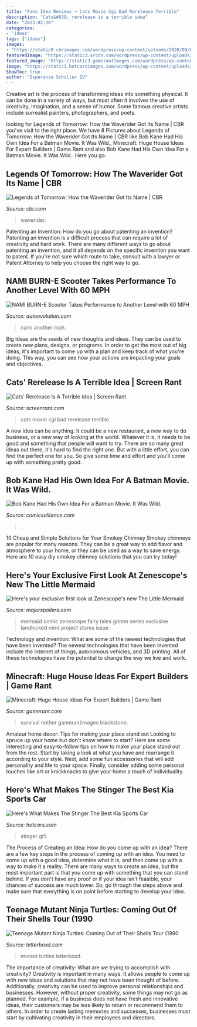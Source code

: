 ```yaml
---
title: "Fans Idea Reviews ~ Cats Movie Cgi Bad Rerelease Terrible"
description: "Cats&#039; rerelease is a terrible idea"
date: "2023-02-20"
categories:
- "ideas"
tags: ["ideas"]
images:
- "https://static0.cbrimages.com/wordpress/wp-content/uploads/2020/09/Waverider.jpg"
featuredImage: "https://static3.srcdn.com/wordpress/wp-content/uploads/2019/12/Cats-Movie-CGI-Rerelease.jpg"
featured_image: "https://static3.gamerantimages.com/wordpress/wp-content/uploads/2020/09/Minecraft-Big-Houses-1.jpg"
image: "https://static1.hotcarsimages.com/wordpress/wp-content/uploads/2021/08/1200px-2018_Kia_Stinger_GT_Limited_front_4218-(1).jpg"
ShowToc: true
author: "Esperanza Schiller IV"
---
```



Creative art is the process of transforming ideas into something physical. It can be done in a variety of ways, but most often it involves the use of creativity, imagination, and a sense of humor. Some famous creative artists include surrealist painters, photographers, and poets.

	

		
looking for Legends of Tomorrow: How the Waverider Got Its Name | CBR you've visit to the right place. We have 8 Pictures about Legends of Tomorrow: How the Waverider Got Its Name | CBR like Bob Kane Had His Own Idea For a Batman Movie. It Was Wild., Minecraft: Huge House Ideas For Expert Builders | Game Rant and also Bob Kane Had His Own Idea For a Batman Movie. It Was Wild.. Here you go:
		
    
## Legends Of Tomorrow: How The Waverider Got Its Name | CBR

<img loading=lazy src="https://static0.cbrimages.com/wordpress/wp-content/uploads/2020/09/Waverider.jpg" onerror="this.onerror=null;this.src='https://tse2.mm.bing.net/th?id=OIP.vwD5BQdF8NpSCIyezr9FXQHaDt&amp;pid=15.1';" alt="Legends of Tomorrow: How the Waverider Got Its Name | CBR">

_Source: cbr.com_

>waverider. 

	

Patenting an Invention: How do you go about patenting an invention?
Patenting an invention is a difficult process that can require a lot of creativity and hard work. There are many different ways to go about patenting an invention, and it all depends on the specific invention you want to patent. If you're not sure which route to take, consult with a lawyer or Patent Attorney to help you choose the right way to go.

    
## NAMI BURN-E Scooter Takes Performance To Another Level With 60 MPH

<img loading=lazy src="https://s1.cdn.autoevolution.com/images/news/gallery/nami-burn-e-scooter-takes-performance-to-another-level-with-exciting-60mph-speed_1.jpg" onerror="this.onerror=null;this.src='https://tse1.mm.bing.net/th?id=OIP.cQKSr-yfNCj21HzecLxXIgHaJ4&amp;pid=15.1';" alt="NAMI BURN-E Scooter Takes Performance to Another Level with 60 MPH">

_Source: autoevolution.com_

>nami another mph. 

	

Big Ideas are the seeds of new thoughts and ideas. They can be used to create new plans, designs, or programs. In order to get the most out of big ideas, it's important to come up with a plan and keep track of what you're doing. This way, you can see how your actions are impacting your goals and objectives.

    
## Cats&#039; Rerelease Is A Terrible Idea | Screen Rant

<img loading=lazy src="https://static3.srcdn.com/wordpress/wp-content/uploads/2019/12/Cats-Movie-CGI-Rerelease.jpg" onerror="this.onerror=null;this.src='https://tse1.mm.bing.net/th?id=OIP.XPB2Jf55FUQID1fp9wy9ywHaDt&amp;pid=15.1';" alt="Cats&#039; Rerelease Is A Terrible Idea | Screen Rant">

_Source: screenrant.com_

>cats movie cgi bad rerelease terrible. 

	

A new idea can be anything. It could be a new restaurant, a new way to do business, or a new way of looking at the world. Whatever it is, it needs to be good and something that people will want to try. There are so many great ideas out there, it's hard to find the right one. But with a little effort, you can find the perfect one for you. So give some time and effort and you'll come up with something pretty good.

    
## Bob Kane Had His Own Idea For A Batman Movie. It Was Wild.

<img loading=lazy src="https://townsquare.media/site/442/files/2020/03/batman-bob-kane-movie-treatment.jpg?w=1200&amp;h=0&amp;zc=1&amp;s=0&amp;a=t&amp;q=89" onerror="this.onerror=null;this.src='https://tse4.mm.bing.net/th?id=OIP.MJpXFxaE3SJN-KRaQfRFFwHaE8&amp;pid=15.1';" alt="Bob Kane Had His Own Idea For a Batman Movie. It Was Wild.">

_Source: comicsalliance.com_

>. 

	

10 Cheap and Simple Solutions for Your Smokey Chimney
Smokey chimneys are popular for many reasons. They can be a great way to add flavor and atmosphere to your home, or they can be used as a way to save energy. Here are 10 easy diy smokey chimney solutions that you can try today!

    
## Here&#039;s Your Exclusive First Look At Zenescope&#039;s New The Little Mermaid

<img loading=lazy src="http://majorspoilers.com/wp-content/uploads/2015/01/006-Little-Mermaid-1-Colors.jpg" onerror="this.onerror=null;this.src='https://tse4.mm.bing.net/th?id=OIP.YFyUMHBAR5MWYOFNgKCa2wHaLP&amp;pid=15.1';" alt="Here&#039;s your exclusive first look at Zenescope&#039;s new The Little Mermaid">

_Source: majorspoilers.com_

>mermaid comic zenescope fairy tales grimm series exclusive landlocked nerd project stores issue. 

	

Technology and invention: What are some of the newest technologies that have been invented?
The newest technologies that have been invented include the internet of things, autonomous vehicles, and 3D printing. All of these technologies have the potential to change the way we live and work.

    
## Minecraft: Huge House Ideas For Expert Builders | Game Rant

<img loading=lazy src="https://static3.gamerantimages.com/wordpress/wp-content/uploads/2020/09/Minecraft-Big-Houses-1.jpg" onerror="this.onerror=null;this.src='https://tse2.mm.bing.net/th?id=OIP.4kvF5JmFSPXmBoTHnTYeyQHaD5&amp;pid=15.1';" alt="Minecraft: Huge House Ideas For Expert Builders | Game Rant">

_Source: gamerant.com_

>survival nether gamerantimages blackstone. 

	

Amateur home decor: Tips for making your place stand out
Looking to spruce up your home but don't know where to start? Here are some interesting and easy-to-follow tips on how to make your place stand out from the rest. Start by taking a look at what you have and rearrange it according to your style. Next, add some fun accessories that will add personality and life to your space. Finally, consider adding some personal touches like art or knickknacks to give your home a touch of individuality.

    
## Here&#039;s What Makes The Stinger The Best Kia Sports Car

<img loading=lazy src="https://static1.hotcarsimages.com/wordpress/wp-content/uploads/2021/08/1200px-2018_Kia_Stinger_GT_Limited_front_4218-(1).jpg" onerror="this.onerror=null;this.src='https://tse3.mm.bing.net/th?id=OIP.eGD8ex15a5QAgzeEWEt6egHaD4&amp;pid=15.1';" alt="Here&#039;s What Makes The Stinger The Best Kia Sports Car">

_Source: hotcars.com_

>stinger gt1. 

	

The Process of Creating an Idea: How do you come up with an idea?
There are a few key steps in the process of coming up with an idea. You need to come up with a good idea, determine what it is, and then come up with a way to make it a reality. There are many ways to create an idea, but the most important part is that you come up with something that you can stand behind. If you don't have any proof or if your idea isn't feasible, your chances of success are much lower. So, go through the steps above and make sure that everything is on point before starting to develop your idea.

    
## ‎Teenage Mutant Ninja Turtles: Coming Out Of Their Shells Tour (1990

<img loading=lazy src="https://a.ltrbxd.com/resized/film-poster/8/7/8/8/5/87885-teenage-mutant-ninja-turtles-coming-out-of-their-shells-tour-0-460-0-690-crop.jpg?k=c1e062310b" onerror="this.onerror=null;this.src='https://tse4.mm.bing.net/th?id=OIP.iSG-3gwp5qVH5h4C4njFHgAAAA&amp;pid=15.1';" alt="‎Teenage Mutant Ninja Turtles: Coming Out of Their Shells Tour (1990">

_Source: letterboxd.com_

>mutant turtles letterboxd. 

	

The importance of creativity: What are we trying to accomplish with creativity?
Creativity is important in many ways. It allows people to come up with new ideas and solutions that may not have been thought of before. Additionally, creativity can be used to improve personal relationships and businesses. However, without proper creativity, some things may not go as planned. For example, if a business does not have fresh and innovative ideas, their customers may be less likely to return or recommend them to others. In order to create lasting memories and successes, businesses must start by cultivating creativity in their employees and directors.

